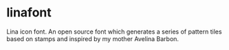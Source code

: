 linafont
========

Lina icon font. An open source font which generates a series of pattern tiles based on stamps and inspired by my mother Avelina Barbon.
